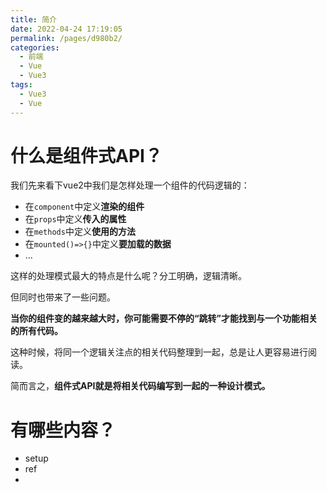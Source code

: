 ```yaml
---
title: 简介
date: 2022-04-24 17:19:05
permalink: /pages/d980b2/
categories:
  - 前端
  - Vue
  - Vue3
tags:
  - Vue3
  - Vue
---
```


# 什么是组件式API？

我们先来看下vue2中我们是怎样处理一个组件的代码逻辑的：

-   在`component`中定义**渲染的组件**
-   在`props`中定义**传入的属性**
-   在`methods`中定义**使用的方法**
-   在`mounted()=>{}`中定义**要加载的数据**
-   ...

这样的处理模式最大的特点是什么呢？分工明确，逻辑清晰。

但同时也带来了一些问题。

**当你的组件变的越来越大时，你可能需要不停的“跳转”才能找到与一个功能相关的所有代码。**

这种时候，将同一个逻辑关注点的相关代码整理到一起，总是让人更容易进行阅读。

简而言之，**组件式API就是将相关代码编写到一起的一种设计模式。**

# 有哪些内容？

-   setup
-   ref
-   